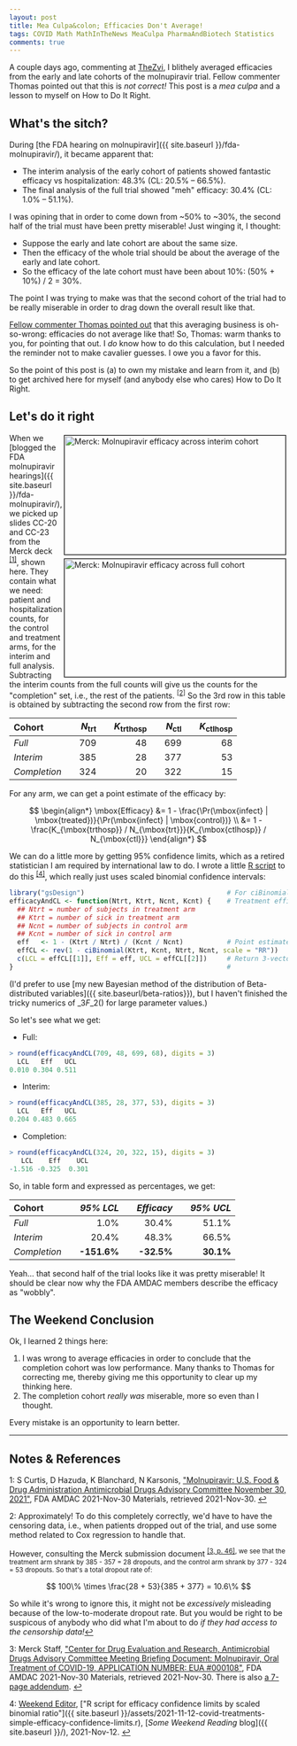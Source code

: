 ```yaml
---
layout: post
title: Mea Culpa&colon; Efficacies Don't Average!
tags: COVID Math MathInTheNews MeaCulpa PharmaAndBiotech Statistics
comments: true
---
```


A couple days ago, commenting at
[TheZvi](https://thezvi.wordpress.com/2021/12/01/fda-votes-on-molunpiravir/#comment-15907),
I blithely averaged efficacies from the early and late cohorts of the molnupiravir trial.  Fellow
commenter Thomas pointed out that this is _not correct!_  This post is a _mea culpa_ and a
lesson to myself on How to Do It Right.  


## What's the sitch?  

During [the FDA hearing on molnupiravir]({{ site.baseurl }}/fda-molnupiravir/),
it became apparent that:
- The interim analysis of the early cohort of patients showed fantastic efficacy vs 
  hospitalization: 48.3% (CL: 20.5% &ndash; 66.5%).  
- The final analysis of the full trial showed "meh" efficacy: 30.4% (CL: 1.0% &ndash;
  51.1%).  
  
I was opining that in order to come down from ~50% to ~30%, the second half of the trial
must have been pretty miserable!  Just winging it, I thought:  
- Suppose the early and late cohort are about the same size.  
- Then the efficacy of the whole trial should be about the average of the early and late
  cohort.  
- So the efficacy of the late cohort must have been about 10%: (50% + 10%) / 2 = 30%.  

The point I was trying to make was that the second cohort of the trial had to be really
miserable in order to drag down the overall result like that.

[Fellow commenter Thomas pointed out](https://thezvi.wordpress.com/2021/12/01/fda-votes-on-molunpiravir/#comment-15921)
that this averaging business is oh-so-wrong: efficacies do not average like that!  So,
Thomas: warm thanks to you, for pointing that out. I _do_ know how to do this calculation,
but I needed the reminder not to make cavalier guesses.  I owe you a favor for this.  

So the point of this post is (a) to own my mistake and learn from it, and (b) to get
archived here for myself (and anybody else who cares) How to Do It Right.


## Let's do it right  

<a href="{{ site.baseurl }}/images/2021-11-30-fda-molnupiravir-merck-interim-cohort-efficacy.jpg"><img src="{{ site.baseurl }}/images/2021-11-30-fda-molnupiravir-merck-interim-cohort-efficacy-thumb.jpg" width="400" height="215" alt="Merck: Molnupiravir efficacy across interim cohort" title="Merck: Molnupiravir efficacy across interim cohort" style="float: right; margin: 3px 3px 3px 3px; border: 1px solid #000000;"></a>
<a href="{{ site.baseurl }}/images/2021-11-30-fda-molnupiravir-merck-full-cohort-efficacy.jpg"><img src="{{ site.baseurl }}/images/2021-11-30-fda-molnupiravir-merck-full-cohort-efficacy-thumb.jpg" width="400" height="213" alt="Merck: Molnupiravir efficacy across full cohort" title="Merck: Molnupiravir efficacy across full cohort" style="float: right; margin: 3px 3px 3px 3px; border: 1px solid #000000;"></a>
When we
[blogged the FDA molnupiravir hearings]({{ site.baseurl }}/fda-molnupiravir/),
we picked up slides CC-20 and CC-23 from the Merck deck <sup id="fn1a">[[1]](#fn1)</sup>,
shown here.  They contain what we need: patient and hospitalization counts, for the
control and treatment arms, for the interim and full analysis.  Subtracting the interim
counts from the full counts will give us the counts for the "completion" set, i.e., the
rest of the patients. <sup id="fn2a">[[2]](#fn2)</sup>  So the 3rd row in this table is
obtained by subtracting the second row from the first row:  


|    __Cohort__  | | $N_{\mbox{trt}}$ | | $K_{\mbox{trthosp}}$ | | $N_{\mbox{ctl}}$ | | $K_{\mbox{ctlhosp}}$ |
|:-----------------|-|-------------------:|-|----------------------:|-|-------------------:|-|----------------------:|
| _Full_           | | 709  | |    48    | | 699  | | 68 |
| _Interim_        | | 385  | |    28    | | 377  | | 53 |
| _Completion_     | | 324  | |    20    | | 322  | | 15 |

For any arm, we can get a point estimate of the efficacy by:  

$$
\begin{align*}
  \mbox{Efficacy} &= 1 - \frac{\Pr(\mbox{infect} | \mbox{treated})}{\Pr(\mbox{infect} | \mbox{control})} \\
                  &= 1 - \frac{K_{\mbox{trthosp}} / N_{\mbox{trt}}}{K_{\mbox{ctlhosp}} / N_{\mbox{ctl}}}
\end{align*}
$$

We can do a little more by getting 95% confidence limits, which as a retired statistician
I am required by international law to do.  I wrote a little [R script](https://www.r-project.org)
to do this <sup id="fn4a">[[4]](#fn4)</sup>, which really just uses scaled binomial
confidence intervals:  

```R
library("gsDesign")                                    # For ciBinomial()
efficacyAndCL <- function(Ntrt, Ktrt, Ncnt, Kcnt) {    # Treatment efficacy & 95% conf limit
  ## Ntrt = number of subjects in treatment arm
  ## Ktrt = number of sick in treatment arm
  ## Ncnt = number of subjects in control arm
  ## Kcnt = number of sick in control arm
  eff   <- 1 - (Ktrt / Ntrt) / (Kcnt / Ncnt)           # Point estimate, then confidence limits
  effCL <- rev(1 - ciBinomial(Ktrt, Kcnt, Ntrt, Ncnt, scale = "RR"))
  c(LCL = effCL[[1]], Eff = eff, UCL = effCL[[2]])     # Return 3-vector of LCL, estimate, and UCL
}                                                      #
```

(I'd prefer to use 
[my new Bayesian method of the distribution of Beta-distributed variables]({{ site.baseurl/beta-ratios}}),
but I haven't finished the tricky numerics of ${}\_{3}F\_{2}()$ for large parameter values.)  

So let's see what we get:  

- Full:  
```R
> round(efficacyAndCL(709, 48, 699, 68), digits = 3)
  LCL   Eff   UCL 
0.010 0.304 0.511 
```
- Interim:  
```R
> round(efficacyAndCL(385, 28, 377, 53), digits = 3)
  LCL   Eff   UCL 
0.204 0.483 0.665 
```
- Completion:  
```R
> round(efficacyAndCL(324, 20, 322, 15), digits = 3)
   LCL    Eff    UCL 
-1.516 -0.325  0.301 
```

So, in table form and expressed as percentages, we get:  

|    __Cohort__     | | _95% LCL_     | | _Efficacy_  | | _95% UCL_ | 
|:-----------------|-|-------------:|-|-----------:|-|---------:|
| _Full_            | |     1.0%    | |  30.4%     | |    51.1%  |
| _Interim_         | |    20.4%    | |  48.3%      | |   66.5%  |
| _Completion_       | | __-151.6%__ | | __-32.5%__ | | __30.1%__ |

Yeah&hellip; that second half of the trial looks like it was pretty miserable!  It should
be clear now why the FDA AMDAC members describe the efficacy as "wobbly".  


## The Weekend Conclusion  

Ok, I learned 2 things here:  

1. I was wrong to average efficacies in order to conclude that the completion cohort was
   low performance.  Many thanks to Thomas for correcting me, thereby giving me this
   opportunity to clear up my thinking here.  
2. The completion cohort _really was_ miserable, more so even than I thought.  

Every mistake is an opportunity to learn better.  

---

## Notes &amp; References  

<!--
<sup id="fn1a">[[1]](#fn1)</sup>

<a id="fn1">1</a>: ***, ["***"](***), *** [↩](#fn1a)  

<a href="{{ site.baseurl }}/images/***"><img src="{{ site.baseurl }}/images/***" width="400" height="***" alt="***" title="***" style="float: right; margin: 3px 3px 3px 3px; border: 1px solid #000000;"></a>

<iframe width="400" height="224" src="***" allow="accelerometer; encrypted-media; gyroscope; picture-in-picture" allowfullscreen style="float: right; margin: 3px 3px 3px 3px; border: 1px solid #000000;"></iframe>
-->

<a id="fn1">1</a>: S Curtis, D Hazuda, K Blanchard, N Karsonis, ["Molnupiravir: U.S. Food & Drug Administration Antimicrobial Drugs Advisory Committee November 30, 2021"](https://www.fda.gov/media/154472/download), FDA AMDAC 2021-Nov-30 Materials, retrieved 2021-Nov-30. [↩](#fn1a)  

<a id="fn2">2</a>: Approximately!  To do this completely correctly, we'd have to have the
censoring data, i.e., when patients dropped out of the trial, and use some method related
to Cox regression to handle that.  

However, consulting the Merck submission document <sup id="fn3a">[[3, p. 46]](#fn3), we
see that the treatment arm shrank by 385 - 357 = 28 dropouts, and the control arm shrank
by 377 - 324 = 53 dropouts.  So that's a total dropout rate of:

$$
100\% \times \frac{28 + 53}{385 + 377} = 10.6\%
$$

So while it's wrong to ignore this, it might not be _excessively_ misleading because of
the low-to-moderate dropout rate.  But you would be right to be suspicous of anybody who
did what I'm about to do _if they had access to the censorship data!_</sup>[↩](#fn2a)  

<a id="fn3">3</a>: Merck Staff, ["Center for Drug Evaluation and Research, Antimicrobial Drugs Advisory Committee Meeting Briefing Document: Molnupiravir, Oral Treatment of COVID-19, APPLICATION NUMBER: EUA #000108"](https://www.fda.gov/media/154421/download), FDA AMDAC 2021-Nov-30 Materials, retrieved 2021-Nov-30. There is also [a 7-page addendum](https://www.fda.gov/media/154422/download). [↩](#fn3a)  

<a id="fn4">4</a>: [Weekend Editor](mailto:SomeWeekendReadingEditor@gmail.com), ["R script for efficacy confidence limits by scaled binomial ratio"]({{ site.baseurl }}/assets/2021-11-12-covid-treatments-simple-efficacy-confidence-limits.r), [_Some Weekend Reading_ blog]({{ site.baseurl }}/), 2021-Nov-12. [↩](#fn4a)  
